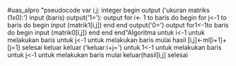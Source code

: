 #uas_alpro
"pseudocode var i,j: integer begin
output ('ukuran matriks (1x0):')
input (baris)
output('1='):
output
for i<- 1 to baris do
begin
for j<-1 to baris do
begin
input (matrik1[i,j])
end
end
output('0=')
output
for1<-1to baris do
begin
input (matrik0[i,j])
end
end
end"Algoritma untuk i<-1 untuk melakukan baris
untuk j<-1 untuk melakukan baris
mulai
hasil [i,j]<-ml[i+1]+[j=1]
selesai
keluar
keluar ('keluar:i+j=')
untuk 1<-1 untuk melakukan baris
untuk j<-1 untuk melakukan baris
mulai
keluar(hasil[i,j]
selesai

